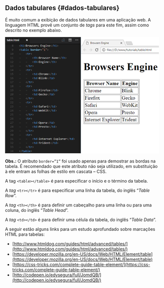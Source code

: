 ## Dados tabulares {#dados-tabulares}

É muito comum a exibição de dados tabulares em uma aplicação web. A linguagem HTML provê um conjunto de _tags_ para este fim, assim como descrito no exemplo abaixo.

![](/assets/table.png)

**Obs.:** O atributo `border=”1”` foi usado apenas para demostrar as bordas na tabela. É recomendado que este atributo não seja utilizado, em substituição à ele entram as folhas de estilo em cascata – CSS.

A tag `<table></table>` é para especificar o início e o término da tabela.

A _tag_ `<tr></tr>` é para especificar uma linha da tabela, do inglês “_Table Row_”.

A _tag_ `<th></th>` é para definir um cabeçalho para uma linha ou para uma coluna, do inglês “_Table Head_”.

A _tag_ `<td></td>` é para definir uma célula da tabela, do inglês “_Table Data_”.

A seguir estão alguns links para um estudo aprofundado sobre marcações HTML para tabelas:

* [http://www.htmldog.com/guides/html/advanced/tables/](http://www.htmldog.com/guides/html/advanced/tables/)
* [https://developer.mozilla.org/en-US/docs/Web/HTML/Element/table](https://developer.mozilla.org/en-US/docs/Web/HTML/Element/table)
* [https://css-tricks.com/complete-guide-table-element/](https://css-tricks.com/complete-guide-table-element/)
* [http://codepen.io/edysegura/full/JomdQB/](http://codepen.io/edysegura/full/JomdQB/)



